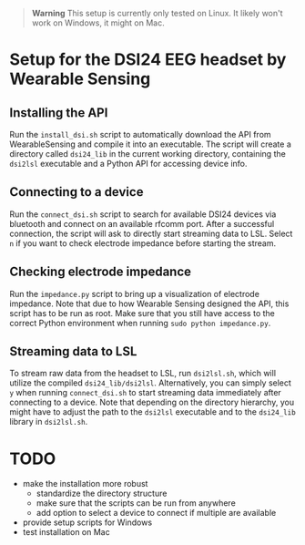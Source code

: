 > __Warning__
> This setup is currently only tested on Linux. It likely won't work on Windows, it might on Mac.

# Setup for the DSI24 EEG headset by Wearable Sensing
## Installing the API
Run the `install_dsi.sh` script to automatically download the API from WearableSensing and compile it into an executable. The script will create a directory called `dsi24_lib` in the current working directory, containing the `dsi2lsl` executable and a Python API for accessing device info.

## Connecting to a device
Run the `connect_dsi.sh` script to search for available DSI24 devices via bluetooth and connect on an available rfcomm port. After a successful connection, the script will ask to directly start streaming data to LSL. Select `n` if you want to check electrode impedance before starting the stream.

## Checking electrode impedance
Run the `impedance.py` script to bring up a visualization of electrode impedance. Note that due to how Wearable Sensing designed the API, this script has to be run as root. Make sure that you still have access to the correct Python environment when running `sudo python impedance.py`.

## Streaming data to LSL
To stream raw data from the headset to LSL, run `dsi2lsl.sh`, which will utilize the compiled `dsi24_lib/dsi2lsl`. Alternatively, you can simply select `y` when running `connect_dsi.sh` to start streaming data immediately after connecting to a device. Note that depending on the directory hierarchy, you might have to adjust the path to the `dsi2lsl` executable and to the `dsi24_lib` library in `dsi2lsl.sh`.

# TODO
- make the installation more robust
    - standardize the directory structure
    - make sure that the scripts can be run from anywhere
    - add option to select a device to connect if multiple are available
- provide setup scripts for Windows
- test installation on Mac
